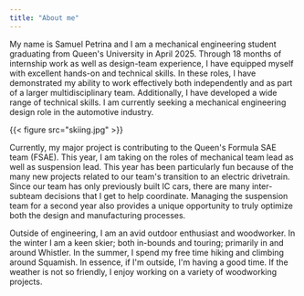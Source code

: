 ```yaml
---
title: "About me"
---
```


My name is Samuel Petrina and I am a mechanical engineering student graduating from Queen's University in April 2025. Through 18 months of internship work as well as design-team experience, I have equipped myself with excellent hands-on and technical skills. In these roles, I have demonstrated my ability to work effectively both independently and as part of a larger multidisciplinary team. Additionally, I have developed a wide range of technical skills. I am currently seeking a mechanical engineering design role in the automotive industry.

{{< figure src="skiing.jpg" >}}

Currently, my major project is contributing to the Queen's Formula SAE team (FSAE). This year, I am taking on the roles of mechanical team lead as well as suspension lead. This year has been particularly fun because of the many new projects related to our team's transition to an electric drivetrain. Since our team has only previously built IC cars, there are many inter-subteam decisions that I get to help coordinate. Managing the suspension team for a second year also provides a unique opportunity to truly optimize both the design and manufacturing processes.

Outside of engineering, I am an avid outdoor enthusiast and woodworker. In the winter I am a keen skier; both in-bounds and touring; primarily in and around Whistler. In the summer, I spend my free time hiking and climbing around Squamish. In essence, if I'm outside, I'm having a good time. If the weather is not so friendly, I enjoy working on a variety of woodworking projects.